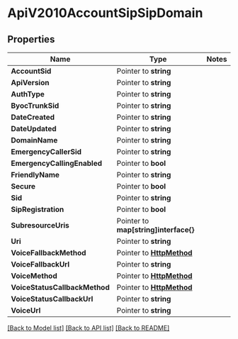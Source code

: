 # ApiV2010AccountSipSipDomain

## Properties
Name | Type | Notes
------------ | ------------- | -------------
**AccountSid** | Pointer to **string** | 
**ApiVersion** | Pointer to **string** | 
**AuthType** | Pointer to **string** | 
**ByocTrunkSid** | Pointer to **string** | 
**DateCreated** | Pointer to **string** | 
**DateUpdated** | Pointer to **string** | 
**DomainName** | Pointer to **string** | 
**EmergencyCallerSid** | Pointer to **string** | 
**EmergencyCallingEnabled** | Pointer to **bool** | 
**FriendlyName** | Pointer to **string** | 
**Secure** | Pointer to **bool** | 
**Sid** | Pointer to **string** | 
**SipRegistration** | Pointer to **bool** | 
**SubresourceUris** | Pointer to **map[string]interface{}** | 
**Uri** | Pointer to **string** | 
**VoiceFallbackMethod** | Pointer to [**HttpMethod**](http_method.md) | 
**VoiceFallbackUrl** | Pointer to **string** | 
**VoiceMethod** | Pointer to [**HttpMethod**](http_method.md) | 
**VoiceStatusCallbackMethod** | Pointer to [**HttpMethod**](http_method.md) | 
**VoiceStatusCallbackUrl** | Pointer to **string** | 
**VoiceUrl** | Pointer to **string** | 

[[Back to Model list]](../README.md#documentation-for-models) [[Back to API list]](../README.md#documentation-for-api-endpoints) [[Back to README]](../README.md)


